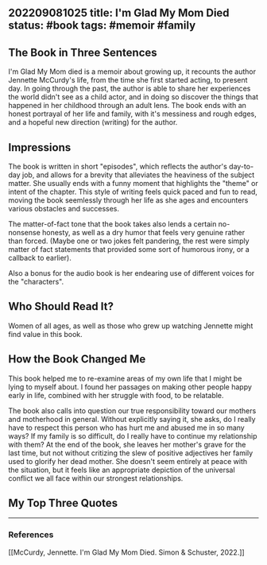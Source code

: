 202209081025
title: I'm Glad My Mom Died
status: #book
tags: #memoir #family
---

## The Book in Three Sentences

I'm Glad My Mom died is a memoir about growing up, it recounts the author Jennette McCurdy's life, from the time she first started acting, to present day. In going through the past, the author is able to share her experiences the world didn't see as a child actor, and in doing so discover the things that happened in her childhood through an adult lens. The book ends with an honest portrayal of her life and family, with it's messiness and rough edges, and a hopeful new direction (writing) for the author.

## Impressions

The book is written in short "episodes", which reflects the author's day-to-day job, and allows for a brevity that alleviates the heaviness of the subject matter. She usually ends with a funny moment that highlights the "theme" or intent of the chapter. This style of writing feels quick paced and fun to read, moving the book seemlessly through her life as she ages and encounters various obstacles and successes.

The matter-of-fact tone that the book takes also lends a certain no-nonsense honesty, as well as a dry humor that feels very genuine rather than forced. (Maybe one or two jokes felt pandering, the rest were simply matter of fact statements that provided some sort of humorous irony, or a callback to earlier). 

Also a bonus for the audio book is her endearing use of different voices for the "characters".

## Who Should Read It?

Women of all ages, as well as those who grew up watching Jennette might find value in this book.

## How the Book Changed Me

This book helped me to re-examine areas of my own life that I might be lying to myself about. I found her passages on making other people happy early in life, combined with her struggle with food, to be relatable. 

The book also calls into question our true responsibility toward our mothers and motherhood in general. Without explicitly saying it, she asks, do I really have to respect this person who has hurt me and abused me in so many ways? If my family is so difficult, do I really have to continue my relationship with them? At the end of the book, she leaves her mother's grave for the last time, but not without critizing the slew of positive adjectives her family used to glorify her dead mother. She doesn't seem entirely at peace with the situation, but it feels like an appropriate depiction of the universal conflict we all face within our strongest relationships.

## My Top Three Quotes



---
### References

[[McCurdy, Jennette. I'm Glad My Mom Died. Simon & Schuster, 2022.]]
